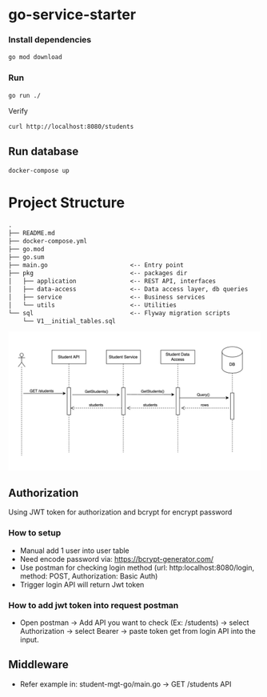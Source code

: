 # go-service-starter

### Install dependencies
```sh
go mod download
```

### Run
```sh
go run ./
```

Verify
```sh
curl http://localhost:8080/students
```

## Run database

```sh
docker-compose up
```

# Project Structure


```
.
├── README.md
├── docker-compose.yml
├── go.mod
├── go.sum
├── main.go                       <-- Entry point
├── pkg                           <-- packages dir
│   ├── application               <-- REST API, interfaces
│   ├── data-access               <-- Data access layer, db queries
│   ├── service                   <-- Business services
│   └── utils                     <-- Utilities
└── sql                           <-- Flyway migration scripts
    └── V1__initial_tables.sql
```

![](./docs/diagram.jpg)


## Authorization
Using JWT token for authorization and bcrypt for encrypt password
### How to setup
- Manual add 1 user into user table
- Need encode password via: https://bcrypt-generator.com/
- Use postman for checking login method (url: http:localhost:8080/login, method: POST, Authorization: Basic Auth)
- Trigger login API will return Jwt token
### How to add jwt token into request postman
- Open postman -> Add API you want to check (Ex: /students) -> select Authorization -> select Bearer -> paste token get from login API into the input.
## Middleware
- Refer example in: student-mgt-go/main.go -> GET /students API